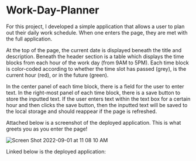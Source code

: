 # Work-Day-Planner

For this project, I developed a simple application that allows a user to plan out their daily work schedule. When one enters the page, they are met with the full application. 

At the top of the page, the current date is displayed beneath the title and description. Beneath the header section is a table which displays the time blocks from each hour of the work day (from 9AM to 5PM). Each time block is color-coded according to whether the time slot has passed (grey), is the current hour (red), or in the future (green). 

In the center panel of each time block, there is a field for the user to enter text. In the right-most panel of each time block, there is a save button to store the inputted text. If the user enters text within the text box for a certain hour and then clicks the save button, then the inputted text will be saved to the local storage and should reappear if the page is refreshed. 


Attached below is a screenshot of the deployed application. This is what greets you as you enter the page!

![Screen Shot 2022-09-01 at 11 08 10 AM](https://user-images.githubusercontent.com/109489824/187983886-955bab13-f170-4247-942e-6a75643f4fb8.png)


Linked below is the deployed application: 
